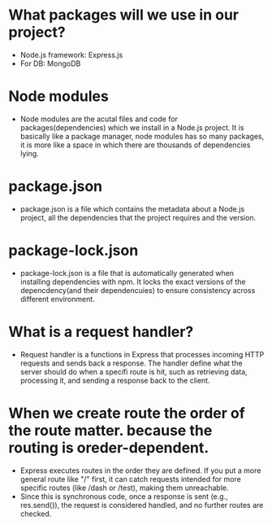 # What packages will we use in our project?
- Node.js framework: Express.js
- For DB: MongoDB

# Node modules
- Node modules are the acutal files and code for packages(dependencies) which we install in a Node.js project. It is basically like a package manager, node modules has so many packages, it is more like a space in which there are thousands of dependencies lying.

# package.json
- package.json is a file which contains the metadata about a Node.js project, all the dependencies that the project requires and the version.

# package-lock.json
- package-lock.json is a file that is automatically generated when installing dependencies with npm. It locks the exact versions of the depencdency(and their dependencuies) to ensure consistency across different environment.

# What is a request handler?
- Request handler is a functions in Express that processes incoming HTTP requests and sends back a response. The handler define what the server should do when a specifi route is hit, such as retrieving data, processing it, and sending a response back to the client.

# When we create route the order of the route matter. because the routing is oreder-dependent. 
- Express executes routes in the order they are defined. If you put a more general route like "/" first, it can catch requests intended for more specific routes (like /dash or /test), making them unreachable.
- Since this is synchronous code, once a response is sent (e.g., res.send()), the request is considered handled, and no further routes are checked.